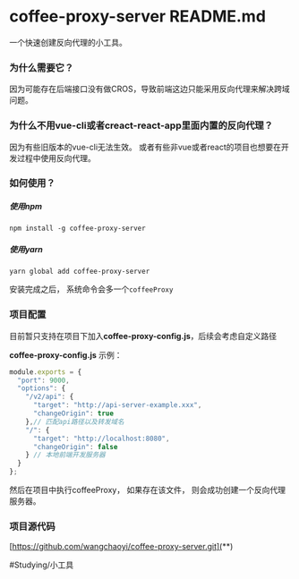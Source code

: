 # coffee-proxy-server README.md
一个快速创建反向代理的小工具。

### 为什么需要它？ 
因为可能存在后端接口没有做CROS，导致前端这边只能采用反向代理来解决跨域问题。 

### 为什么不用vue-cli或者creact-react-app里面内置的反向代理？
因为有些旧版本的vue-cli无法生效。 或者有些非vue或者react的项目也想要在开发过程中使用反向代理。

### 如何使用？
##### 使用npm
`npm install -g coffee-proxy-server`
##### 使用yarn
`yarn global add coffee-proxy-server`

安装完成之后， 系统命令会多一个`coffeeProxy`

### 项目配置
目前暂只支持在项目下加入**coffee-proxy-config.js**，后续会考虑自定义路径

**coffee-proxy-config.js** 示例：
```  javascript
module.exports = {
  "port": 9000,
  "options": {
    "/v2/api": {
      "target": "http://api-server-example.xxx",
      "changeOrigin": true
    },// 匹配api路径以及转发域名
    "/": {
      "target": "http://localhost:8080",
      "changeOrigin": false
    } // 本地前端开发服务器
  }
};
```

然后在项目中执行coffeeProxy， 如果存在该文件， 则会成功创建一个反向代理服务器。

### 项目源代码
[https://github.com/wangchaoyi/coffee-proxy-server.git](**)


#Studying/小工具